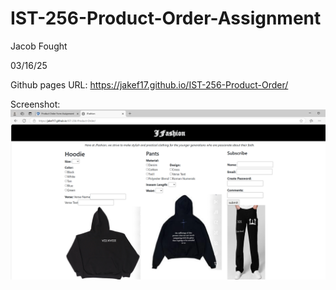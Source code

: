 # IST-256-Product-Order-Assignment

Jacob Fought 

03/16/25

Github pages URL: https://jakef17.github.io/IST-256-Product-Order/

Screenshot:![JFashion.png](JFashion.png)